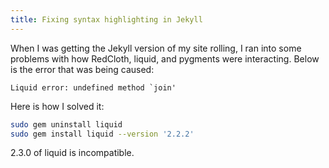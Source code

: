 ```yaml
---
title: Fixing syntax highlighting in Jekyll
---
```


When I was getting the Jekyll version of my site rolling, I ran into some problems with how RedCloth, liquid, and pygments were interacting. Below is the error that was being caused:

```
Liquid error: undefined method `join'
```

Here is how I solved it:

``` bash
sudo gem uninstall liquid
sudo gem install liquid --version '2.2.2'
```

2.3.0 of liquid is incompatible.

